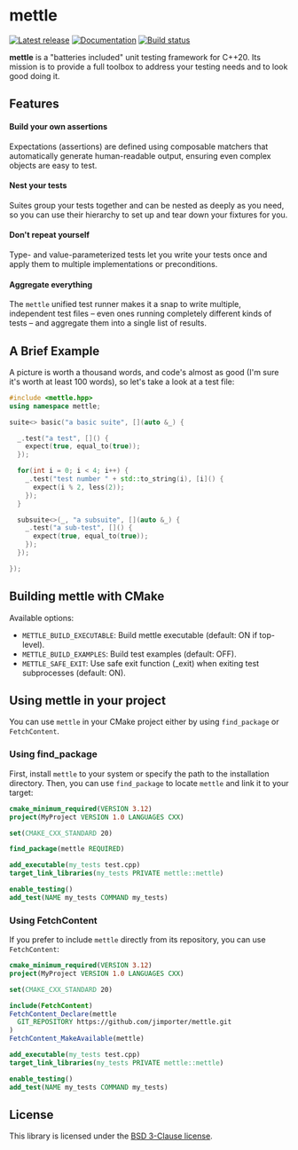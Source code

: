 # mettle

[![Latest release][release-image]][release-link]
[![Documentation][documentation-image]][documentation-link]
[![Build status][ci-image]][ci-link]

**mettle** is a "batteries included" unit testing framework for C++20. Its
mission is to provide a full toolbox to address your testing needs and to look
good doing it.

## Features

#### Build your own assertions

Expectations (assertions) are defined using composable matchers that
automatically generate human-readable output, ensuring even complex objects are
easy to test.

#### Nest your tests

Suites group your tests together and can be nested as deeply as you need,
so you can use their hierarchy to set up and tear down your fixtures for you.

#### Don't repeat yourself

Type- and value-parameterized tests let you write your tests once and apply them
to multiple implementations or preconditions.

#### Aggregate everything

The `mettle` unified test runner makes it a snap to write multiple, independent
test files – even ones running completely different kinds of tests – and
aggregate them into a single list of results.

## A Brief Example

A picture is worth a thousand words, and code's almost as good (I'm sure it's
worth at least 100 words), so let's take a look at a test file:

```c++
#include <mettle.hpp>
using namespace mettle;

suite<> basic("a basic suite", [](auto &_) {

  _.test("a test", []() {
    expect(true, equal_to(true));
  });

  for(int i = 0; i < 4; i++) {
    _.test("test number " + std::to_string(i), [i]() {
      expect(i % 2, less(2));
    });
  }

  subsuite<>(_, "a subsuite", [](auto &_) {
    _.test("a sub-test", []() {
      expect(true, equal_to(true));
    });
  });

});
```

## Building mettle with CMake

Available options:
- `METTLE_BUILD_EXECUTABLE`: Build mettle executable (default: ON if top-level).
- `METTLE_BUILD_EXAMPLES`: Build test examples (default: OFF).
- `METTLE_SAFE_EXIT`: Use safe exit function (_exit) when exiting test subprocesses (default: ON).

## Using mettle in your project

You can use `mettle` in your CMake project either by using `find_package` or `FetchContent`.

### Using find_package

First, install `mettle` to your system or specify the path to the installation directory.
Then, you can use `find_package` to locate `mettle` and link it to your target:

```cmake
cmake_minimum_required(VERSION 3.12)
project(MyProject VERSION 1.0 LANGUAGES CXX)

set(CMAKE_CXX_STANDARD 20)

find_package(mettle REQUIRED)

add_executable(my_tests test.cpp)
target_link_libraries(my_tests PRIVATE mettle::mettle)

enable_testing()
add_test(NAME my_tests COMMAND my_tests)
```

### Using FetchContent

If you prefer to include `mettle` directly from its repository, you can use `FetchContent`:

```cmake
cmake_minimum_required(VERSION 3.12)
project(MyProject VERSION 1.0 LANGUAGES CXX)

set(CMAKE_CXX_STANDARD 20)

include(FetchContent)
FetchContent_Declare(mettle
  GIT_REPOSITORY https://github.com/jimporter/mettle.git
)
FetchContent_MakeAvailable(mettle)

add_executable(my_tests test.cpp)
target_link_libraries(my_tests PRIVATE mettle::mettle)

enable_testing()
add_test(NAME my_tests COMMAND my_tests)
```

## License

This library is licensed under the [BSD 3-Clause license](LICENSE).

[release-image]: https://img.shields.io/github/release/jimporter/mettle.svg
[release-link]: https://github.com/jimporter/mettle/releases/latest
[documentation-image]: https://img.shields.io/badge/docs-mettle-blue.svg
[documentation-link]: https://jimporter.github.io/mettle/
[ci-image]: https://github.com/jimporter/mettle/actions/workflows/build.yml/badge.svg
[ci-link]: https://github.com/jimporter/mettle/actions/workflows/build.yml?query=branch%3Amaster
